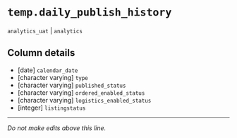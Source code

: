 # `temp.daily_publish_history`
`analytics_uat` | `analytics`

## Column details
* [date]      `calendar_date`
* [character varying] `type`
* [character varying] `published_status`
* [character varying] `ordered_enabled_status`
* [character varying] `logistics_enabled_status`
* [integer]   `listingstatus`

-------------------------------------------------------------------------------
*Do not make edits above this line.*
